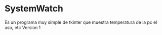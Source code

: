 # SystemWatch
Es un programa muy simple de tkinter que muestra temperatura de la pc el uso, etc
Version 1
